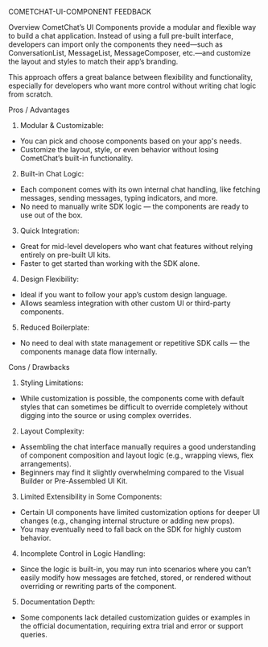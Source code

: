 COMETCHAT-UI-COMPONENT FEEDBACK

Overview
CometChat’s UI Components provide a modular and flexible way to build a chat application. Instead of using a full pre-built interface, developers can import only the components they need—such as ConversationList, MessageList, MessageComposer, etc.—and customize the layout and styles to match their app’s branding.

This approach offers a great balance between flexibility and functionality, especially for developers who want more control without writing chat logic from scratch.


Pros / Advantages

1. Modular & Customizable:

* You can pick and choose components based on your app's needs.
* Customize the layout, style, or even behavior without losing CometChat’s built-in functionality.

2. Built-in Chat Logic:

* Each component comes with its own internal chat handling, like fetching messages, sending messages, typing indicators, and more.
* No need to manually write SDK logic — the components are ready to use out of the box.

3. Quick Integration:

* Great for mid-level developers who want chat features without relying entirely on pre-built UI kits.
* Faster to get started than working with the SDK alone.

4. Design Flexibility:

* Ideal if you want to follow your app’s custom design language.
* Allows seamless integration with other custom UI or third-party components.

5. Reduced Boilerplate:

* No need to deal with state management or repetitive SDK calls — the components manage data flow internally.


Cons / Drawbacks

1. Styling Limitations:

* While customization is possible, the components come with default styles that can sometimes be difficult to override completely without digging into the source or using complex overrides.

2. Layout Complexity:

* Assembling the chat interface manually requires a good understanding of component composition and layout logic (e.g., wrapping views, flex arrangements).
* Beginners may find it slightly overwhelming compared to the Visual Builder or Pre-Assembled UI Kit.

3. Limited Extensibility in Some Components:

* Certain UI components have limited customization options for deeper UI changes (e.g., changing internal structure or adding new props).
* You may eventually need to fall back on the SDK for highly custom behavior.

4. Incomplete Control in Logic Handling:

* Since the logic is built-in, you may run into scenarios where you can’t easily modify how messages are fetched, stored, or rendered without overriding or rewriting parts of the component.

5. Documentation Depth:

* Some components lack detailed customization guides or examples in the official documentation, requiring extra trial and error or support queries.